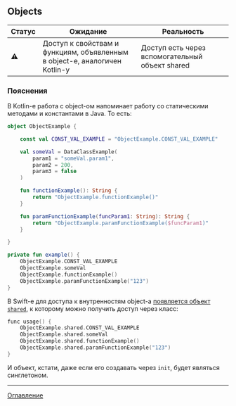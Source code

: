 ## Objects 

| Статус    | Ожидание                                                                   | Реальность                                      |
| --------- | -------------------------------------------------------------------------- | ----------------------------------------------- |
| :warning: | Доступ к свойствам и функциям, объявленным в object-е, аналогичен Kotlin-у | Доступ есть через вспомогательный объект shared |

### Пояснения

В Kotlin-е работа с object-ом напоминает работу со статическими методами и константами в Java. То есть:

```kotlin
object ObjectExample {

    const val CONST_VAL_EXAMPLE = "ObjectExample.CONST_VAL_EXAMPLE"

    val someVal = DataClassExample(
        param1 = "someVal.param1",
        param2 = 200,
        param3 = false
    )

    fun functionExample(): String {
        return "ObjectExample.functionExample()"
    }

    fun paramFunctionExample(funcParam1: String): String {
        return "ObjectExample.paramFunctionExample($funcParam1)"
    }

}

private fun example() {
    ObjectExample.CONST_VAL_EXAMPLE
    ObjectExample.someVal
    ObjectExample.functionExample()
    ObjectExample.paramFunctionExample("123")
}
```

В Swift-е для доступа к внутренностям object-а [появляется объект `shared`](https://kotlinlang.org/docs/whatsnew1530.html#improved-swift-objective-c-mapping-for-objects-and-companion-objects), 
к которому можно получить доступ через класс:

```kotlin
func usage() {
    ObjectExample.shared.CONST_VAL_EXAMPLE
    ObjectExample.shared.someVal
    ObjectExample.shared.functionExample()
    ObjectExample.shared.paramFunctionExample("123")
}
```

И объект, кстати, даже если его создавать через `init`, будет являться синглетоном.

---
[Оглавление](/README.md)